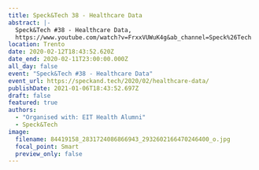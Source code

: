 ```yaml
---
title: Speck&Tech 38 - Healthcare Data
abstract: |-
  Speck&Tech #38 - Healthcare Data, 
  https://www.youtube.com/watch?v=FrxxVUWuK4g&ab_channel=Speck%26Tech
location: Trento
date: 2020-02-12T18:43:52.620Z
date_end: 2020-02-11T23:00:00.000Z
all_day: false
event: "Speck&Tech #38 - Healthcare Data"
event_url: https://speckand.tech/2020/02/healthcare-data/
publishDate: 2021-01-06T18:43:52.697Z
draft: false
featured: true
authors:
  - "Organised with: EIT Health Alumni"
  - Speck&Tech
image:
  filename: 84419158_2831724086866943_2932602166470246400_o.jpg
  focal_point: Smart
  preview_only: false
---
```

